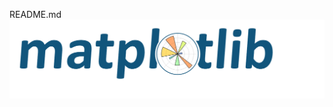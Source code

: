 README.md
<img src="https://github.com/Anujbhai-1997/Matplotlib/blob/master/README/matplotlib%20image.jpg"/>
</br>
</br>
</hr>


